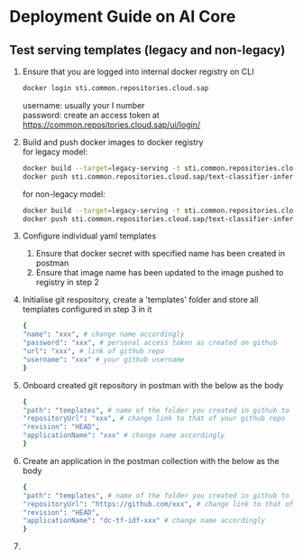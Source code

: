 # Deployment Guide on AI Core

## Test serving templates (legacy and non-legacy)
1. Ensure that you are logged into internal docker registry on CLI
    ```sh
    docker login sti.common.repositories.cloud.sap
    ```
    username: usually your I number\
    password: create an access token at https://common.repositories.cloud.sap/ui/login/

1. Build and push docker images to docker registry\
    for legacy model:
    ```sh
    docker build --target=legacy-serving -t sti.common.repositories.cloud.sap/text-classifier-inference-legacy .
    docker push sti.common.repositories.cloud.sap/text-classifier-inference-legacy:latest
    ```

    for non-legacy model:
    ```sh
    docker build --target=legacy-serving -t sti.common.repositories.cloud.sap/text-classifier-inference-legacy .
    docker push sti.common.repositories.cloud.sap/text-classifier-inference:latest
    ```

1. Configure individual yaml templates
    1. Ensure that docker secret with specified name has been created in postman
    1. Ensure that image name has been updated to the image pushed to registry in step 2

1. Initialise git respository, create a 'templates' folder and store all templates configured in step 3 in it
    ```sh
    {
    "name": "xxx", # change name accordingly
    "password": "xxx", # personal access token as created on github
    "url": "xxx", # link of github repo
    "username": "xxx" # your github username
    }
    ```


1. Onboard created git repository in postman with the below as the body
    ```sh
    {
    "path": "templates", # name of the folder you created in github to store templates
    "repositoryUrl": "xxx", # change link to that of your github repo
    "revision": "HEAD",
    "applicationName": "xxx" # change name accordingly
    }
    ```

1. Create an application in the postman collection with the below as the body
    ```sh
    {
    "path": "templates", # name of the folder you created in github to store templates
    "repositoryUrl": "https://github.com/xxx", # change link to that of your github repo
    "revision": "HEAD",
    "applicationName": "dc-tf-idf-xxx" # change name accordingly
    }
    ```

1. 